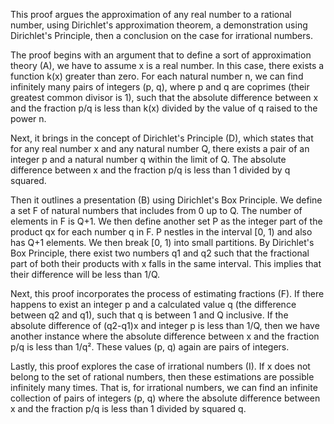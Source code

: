 This proof argues the approximation of any real number to a rational number, using Dirichlet's approximation theorem, a demonstration using Dirichlet's Principle, then a conclusion on the case for irrational numbers. 

The proof begins with an argument that to define a sort of approximation theory (A), we have to assume x is a real number. In this case, there exists a function k(x) greater than zero. For each natural number n, we can find infinitely many pairs of integers (p, q), where p and q are coprimes (their greatest common divisor is 1), such that the absolute difference between x and the fraction p/q is less than k(x) divided by the value of q raised to the power n.

Next, it brings in the concept of Dirichlet's Principle (D), which states that for any real number x and any natural number Q, there exists a pair of an integer p and a natural number q within the limit of Q. The absolute difference between x and the fraction p/q is less than 1 divided by q squared.

Then it outlines a presentation (B) using Dirichlet's Box Principle. We define a set F of natural numbers that includes from 0 up to Q. The number of elements in F is Q+1. We then define another set P as the integer part of the product qx for each number q in F. P nestles in the interval [0, 1) and also has Q+1 elements. We then break [0, 1) into small partitions. By Dirichlet's Box Principle, there exist two numbers q1 and q2 such that the fractional part of both their products with x falls in the same interval. This implies that their difference will be less than 1/Q.

Next, this proof incorporates the process of estimating fractions (F). If there happens to exist an integer p and a calculated value q (the difference between q2 and q1), such that q is between 1 and Q inclusive. If the absolute difference of (q2-q1)x and integer p is less than 1/Q, then we have another instance where the absolute difference between x and the fraction p/q is less than 1/q². These values (p, q) again are pairs of integers.

Lastly, this proof explores the case of irrational numbers (I). If x does not belong to the set of rational numbers, then these estimations are possible infinitely many times. That is, for irrational numbers, we can find an infinite collection of pairs of integers (p, q) where the absolute difference between x and the fraction p/q is less than 1 divided by squared q.